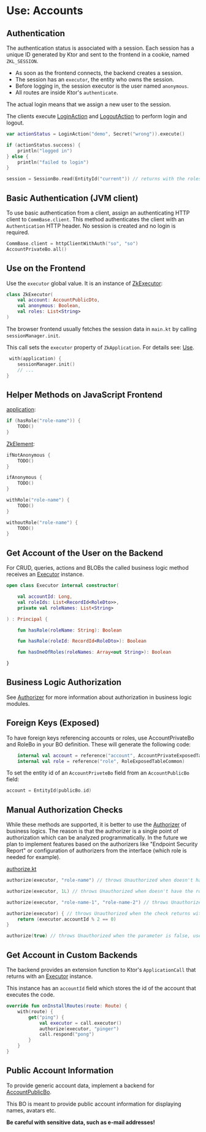 # Use: Accounts

## Authentication

The authentication status is associated with a session. Each session has a unique ID generated by Ktor and sent to the
frontend in a cookie, named `ZKL_SESSION`.

* As soon as the frontend connects, the backend creates a session.
* The session has an `executor`, the entity who owns the session.
* Before logging in, the session executor is the user named `anonymous`.
* All routes are inside Ktor's `authenticate`.

The actual login means that we assign a new user to the session.

The clients execute [LoginAction](/lib/accounts/src/commonMain/kotlin/zakadabar/lib/accounts/data/LoginAction.kt)
and [LogoutAction](/lib/accounts/src/commonMain/kotlin/zakadabar/lib/accounts/data/LogoutAction.kt) 
to perform login and logout.

```kotlin
var actionStatus = LoginAction("demo", Secret("wrong")).execute()

if (actionStatus.success) {
    println("logged in")
} else {
    println("failed to login")
}

session = SessionBo.read(EntityId("current")) // returns with the roles of the logged in user
```

## Basic Authentication (JVM client)

To use basic authentication from a client, assign an authenticating HTTP client
to `CommBase.client`. This method authenticates the client with an `Authentication`
HTTP header. No session is created and no login is required.

```kotlin
CommBase.client = httpClientWithAuth("so", "so")
AccountPrivateBo.all()
```

## Use on the Frontend

Use the `executor` global value. It is an instance of [ZkExecutor](/core/core/src/jsMain/kotlin/zakadabar/stack/frontend/application/ZkExecutor.kt):

```kotlin
class ZkExecutor(
    val account: AccountPublicDto,
    val anonymous: Boolean,
    val roles: List<String>
)
```

The browser frontend usually fetches the session data in `main.kt` by calling `sessionManager.init`.

This call sets the `executor` property of `ZkApplication`. For details see: [Use](./Use.md).

```kotlin
 with(application) {
    sessionManager.init()
    // ...
}
```

## Helper Methods on JavaScript Frontend

[application](/core/core/src/jsMain/kotlin/zakadabar/stack/frontend/application/ZkApplication.kt):

```kotlin
if (hasRole("role-name")) {
    TODO()
}
```

[ZkElement](/core/core/src/jsMain/kotlin/zakadabar/core/browser/ZkElement.kt):

```kotlin
ifNotAnonymous {
    TODO()
}

ifAnonymous {
    TODO()
}

withRole("role-name") {
    TODO()
}

withoutRole("role-name") {
    TODO()
}
```

## Get Account of the User on the Backend

For CRUD, queries, actions and BLOBs the called business logic method receives
an [Executor](/core/core/src/jvmMain/kotlin/zakadabar/core/authorize/Executor.kt) instance.

```kotlin
open class Executor internal constructor(

    val accountId: Long,
    val roleIds: List<RecordId<RoleDto>>,
    private val roleNames: List<String>

) : Principal {

    fun hasRole(roleName: String): Boolean

    fun hasRole(roleId: RecordId<RoleDto>): Boolean

    fun hasOneOfRoles(roleNames: Array<out String>): Boolean

}
```

## Business Logic Authorization

See [Authorizer](../../backend/Authorizer.md) for more information about authorization
in business logic modules.

## Foreign Keys (Exposed)

To have foreign keys referencing accounts or roles, use AccountPrivateBo and RoleBo
in your BO definition. These will generate the following code:

```kotlin
    internal val account = reference("account", AccountPrivateExposedTableCommon)
    internal val role = reference("role", RoleExposedTableCommon)
```

To set the entity id of an `AccountPriveteBo` field from an `AccountPublicBo` field:

```kotlin
account = EntityId(publicBo.id)
```

## Manual Authorization Checks

<div data-zk-enrich="Note" data-zk-flavour="Info" data-zk-title="Authorizer Are Preferred">

While these methods are supported, it is better to use the [Authorizer](../../backend/Authorizer.md)
of business logics. The reason is that the authorizer is a single point of authorization
which can be analyzed programmatically. In the future we plan to implement features based
on the authorizers like "Endpoint Security Report" or configuration of authorizers from
the interface (which role is needed for example).

</div>

[authorize.kt](/core/core/src/jvmMain/kotlin/zakadabar/core/authorize/authorize.kt)

```kotlin
authorize(executor, "role-name") // throws Unauthorized when doesn't have the role

authorize(executor, 1L) // throws Unauthorized when doesn't have the role with the given role id

authorize(executor, "role-name-1", "role-name-2") // throws Unauthorized when doesn't have at lease one of the roles

authorize(executor) { // throws Unauthorized when the check returns with false
    return (executor.accountId % 2 == 0)
}

authorize(true) // throws Unauthorized when the parameter is false, use this to enable public access
```

## Get Account in Custom Backends

The backend provides an extension function to Ktor's `ApplicationCall` that returns with
an [Executor](/core/core/src/jvmMain/kotlin/zakadabar/core/authorize/Executor.kt) instance.

This instance has an `accountId` field which stores the id of the account that executes the code.

```kotlin
override fun onInstallRoutes(route: Route) {
    with(route) {
        get("ping") {
            val executor = call.executor()
            authorize(executor, "pinger")
            call.respond("pong")
        }
    }
}
```

## Public Account Information

To provide generic account data, implement a backend
for [AccountPublicBo](/core/core/src/commonMain/kotlin/zakadabar/stack/data/builtin/account/AccountPublicBo.kt).

This BO is meant to provide public account information for displaying names, avatars etc.

**Be careful with sensitive data, such as e-mail addresses!**
